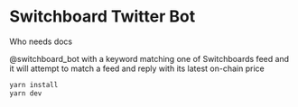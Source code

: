 # Switchboard Twitter Bot

Who needs docs

@switchboard_bot with a keyword matching one of Switchboards feed and it will attempt to match a feed and reply with its latest on-chain price

```bash
yarn install
yarn dev
```
